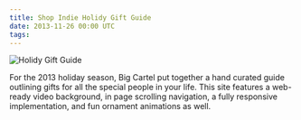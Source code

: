 ```yaml
---
title: Shop Indie Holidy Gift Guide
date: 2013-11-26 00:00 UTC
tags:
---
```


![Holidy Gift Guide](portfolio/giftguide.png)

For the 2013 holiday season, Big Cartel put together a hand curated guide outlining gifts for all the special people in your life. This site features a web-ready video background, in page scrolling navigation, a fully responsive implementation, and fun ornament animations as well.
